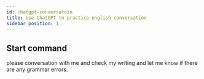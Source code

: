 ```yaml
---
id: chatgpt-conversatoin
title: Use ChatGPT to practice english conversation
sidebar_position: 1
---
```


## Start command

please conversation with me and check my writing and let me know if there are any grammar errors.
